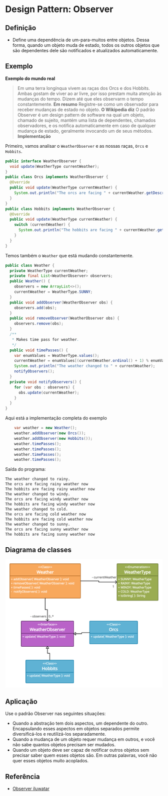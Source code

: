 # Design Pattern: Observer

## Definição
* Define uma dependência de um-para-muitos entre objetos. Dessa forma, quando um objeto muda de estado, todos os outros objetos que são dependentes dele são notificados e atualizados automaticamente.

## Exemplo

**Exemplo do mundo real**
> Em uma terra longínqua vivem as raças dos Orcs e dos Hobbits. Ambas gostam de viver ao ar livre, por isso prestam muita atenção às mudanças do tempo. Dizem até que eles observarm o tempo constantemente.
**Em resumo**
> Registre-se como um observador para receber mudanças de estado no objeto.
**O Wikipedia diz**
> O padrão Observer é um design pattern de software na qual um objeto, chamado de sujeito, mantém uma lista de dependentes, chamados observadores, e os notifica automaticamente em caso de qualquer mudança de estado, geralmente invocando um de seus métodos.
**Implementação**

Primeiro, vamos analisar o `WeatherObserver` e as nossas raças, `Orcs` e `Hobbits`.

```java
public interface WeatherObserver {
  void update(WeatherType currentWeather);
}
public class Orcs implements WeatherObserver {
  @Override
  public void update(WeatherType currentWeather) {
    System.out.println("The orcs are facing " + currentWeather.getDescription() + " weather now");
  }
}
public class Hobbits implements WeatherObserver {
  @Override
  public void update(WeatherType currentWeather) {
    switch (currentWeather) {
      System.out.println("The hobbits are facing " + currentWeather.getDescription() + " weather now");
    }
  }
}
```

Temos também o `Weather` que está mudando constantemente.

```java
public class Weather {
  private WeatherType currentWeather;
  private final List<WeatherObserver> observers;
  public Weather() {
    observers = new ArrayList<>();
    currentWeather = WeatherType.SUNNY;
  }
  public void addObserver(WeatherObserver obs) {
    observers.add(obs);
  }
  public void removeObserver(WeatherObserver obs) {
    observers.remove(obs);
  }
  /**
   * Makes time pass for weather.
   */
  public void timePasses() {
    var enumValues = WeatherType.values();
    currentWeather = enumValues[(currentWeather.ordinal() + 1) % enumValues.length];
    System.out.println("The weather changed to " + currentWeather);
    notifyObservers();
  }
  private void notifyObservers() {
    for (var obs : observers) {
      obs.update(currentWeather);
    }
  }
}
```

Aqui está a implementação completa do exemplo

```java
    var weather = new Weather();
    weather.addObserver(new Orcs());
    weather.addObserver(new Hobbits());
    weather.timePasses();
    weather.timePasses();
    weather.timePasses();
    weather.timePasses();
```

Saída do programa:

```
The weather changed to rainy.
The orcs are facing rainy weather now
The hobbits are facing rainy weather now
The weather changed to windy.
The orcs are facing windy weather now
The hobbits are facing windy weather now
The weather changed to cold.
The orcs are facing cold weather now
The hobbits are facing cold weather now
The weather changed to sunny.
The orcs are facing sunny weather now
The hobbits are facing sunny weather now
```

## Diagrama de classes

![alt text](./Observer.png "Observer")

## Aplicação

Use o padrão Observer nas seguintes situações:

* Quando a abstração tem dois aspectos, um dependente do outro. Encapsulando esses aspectos em objetos separados permite diversificá-los e reutilizá-los separadamente.
* Quando a mudança de um objeto requer mudança em outros, e você não sabe quantos objetos precisam ser mudados.
* Quando um objeto deve ser capaz de notificar outros objetos sem precisar saber quem esses objetos são. Em outras palavras, você não quer esses objetos muito acoplados.

## Referência

* [Observer iluwatar](https://github.com/iluwatar/java-design-patterns/tree/master/observer)
